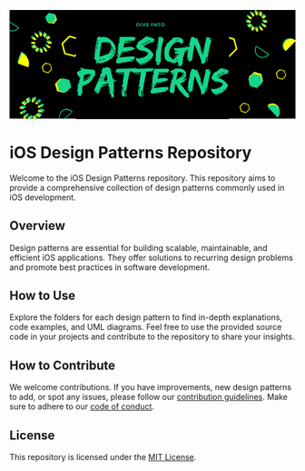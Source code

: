 ![iOS Design Patterns](design-patterns.png)
# iOS Design Patterns Repository

Welcome to the iOS Design Patterns repository. This repository aims to provide a comprehensive collection of design patterns commonly used in iOS development.

## Overview

Design patterns are essential for building scalable, maintainable, and efficient iOS applications. They offer solutions to recurring design problems and promote best practices in software development.

## How to Use

Explore the folders for each design pattern to find in-depth explanations, code examples, and UML diagrams. Feel free to use the provided source code in your projects and contribute to the repository to share your insights.

## How to Contribute

We welcome contributions. If you have improvements, new design patterns to add, or spot any issues, please follow our [contribution guidelines](CONTRIBUTING.md). Make sure to adhere to our [code of conduct](CODE_OF_CONDUCT.md).

## License

This repository is licensed under the [MIT License](LICENSE).
